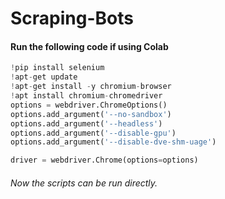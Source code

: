 # Scraping-Bots

#### Run the following code if using Colab
```python
!pip install selenium
!apt-get update
!apt-get install -y chromium-browser
!apt install chromium-chromedriver
options = webdriver.ChromeOptions()
options.add_argument('--no-sandbox')
options.add_argument('--headless')
options.add_argument('--disable-gpu')
options.add_argument('--disable-dve-shm-uage')

driver = webdriver.Chrome(options=options)
```
###### Now the scripts can be run directly.
